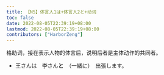 ```yaml
---
title: 【N5】体言人1は+体言人2と+动词
toc: false
date: 2022-08-05T22:39:19+08:00
lastmod: 2022-08-05T22:39:19+08:00
contributors: ["HarborZeng"]
---
```


格助词，接在表示人物的体言后，说明后者是主体动作的共同者。

- 王さんは　李さん**と**　（一緒に）　出張します。

